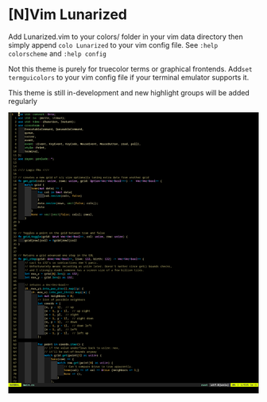 # [N]Vim Lunarized
Add Lunarized.vim to your colors/ folder in your vim data directory then simply append `colo Lunarized` to your vim config file. See `:help colorscheme` and `:help config`

Not this theme is purely for truecolor terms or graphical frontends. Add`set termguicolors` to your vim config file if your terminal emulator supports it.

This theme is still in-development and new highlight groups will be added regularly

<img src="./screenshot.png">
